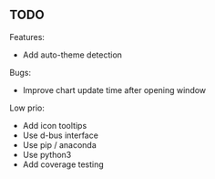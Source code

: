 TODO
-------------

Features:

- Add auto-theme detection

Bugs:

- Improve chart update time after opening window

Low prio:

- Add icon tooltips
- Use d-bus interface
- Use pip / anaconda
- Use python3
- Add coverage testing
